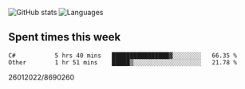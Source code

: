 ![GitHub stats](https://github-readme-stats.vercel.app/api?username=emipa606&theme=github_dark&show_icons=true) 
![Languages](https://github-readme-stats.vercel.app/api/top-langs/?username=emipa606&theme=github_dark&layout=compact)

## Spent times this week
<!--START_SECTION:waka-->

```text
C#           5 hrs 40 mins   ████████████████▓░░░░░░░░   66.35 %
Other        1 hr 51 mins    █████▒░░░░░░░░░░░░░░░░░░░   21.78 %
```

<!--END_SECTION:waka-->


26012022/8690260
